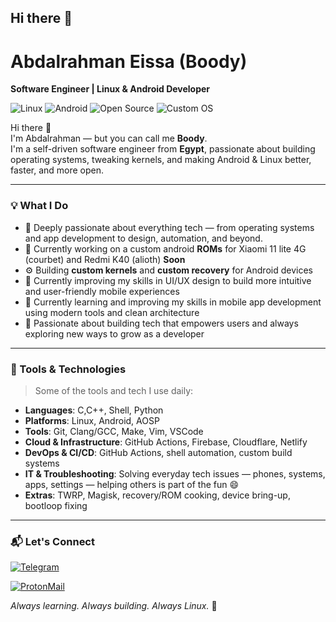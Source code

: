 ## Hi there 👋

# Abdalrahman Eissa (Boody)

**Software Engineer | Linux & Android Developer**

![Linux](https://img.shields.io/badge/Linux-User-1793D1?logo=linux&logoColor=white)
![Android](https://img.shields.io/badge/Android-Developer-3DDC84?logo=android&logoColor=white)
![Open Source](https://img.shields.io/badge/Open--Source-Contributor-blue?logo=github)
![Custom OS](https://img.shields.io/badge/Custom--OS-In--Progress-orange)

Hi there 👋  
I'm Abdalrahman — but you can call me **Boody**.  
I'm a self-driven software engineer from **Egypt**, passionate about building operating systems, tweaking kernels, and making Android & Linux better, faster, and more open.

---

### 💡 What I Do

- 🔌 Deeply passionate about everything tech — from operating systems and app development to design, automation, and beyond.
- 🌱 Currently working on a custom android **ROMs** for Xiaomi 11 lite 4G (courbet) and Redmi K40 (alioth) **Soon** 
- ⚙️ Building **custom kernels** and **custom recovery** for Android devices  
- 🎨 Currently improving my skills in UI/UX design to build more intuitive and user-friendly mobile experiences  
- 📱 Currently learning and improving my skills in mobile app development using modern tools and clean architecture  
- 🚀 Passionate about building tech that empowers users and always exploring new ways to grow as a developer

---

### 🧰 Tools & Technologies

> Some of the tools and tech I use daily:

- **Languages**: C,C++, Shell, Python
- **Platforms**: Linux, Android, AOSP  
- **Tools**: Git, Clang/GCC, Make, Vim, VSCode  
- **Cloud & Infrastructure**: GitHub Actions, Firebase, Cloudflare, Netlify  
- **DevOps & CI/CD**: GitHub Actions, shell automation, custom build systems  
- **IT & Troubleshooting**: Solving everyday tech issues — phones, systems, apps, settings — helping others is part of the fun 😄  
- **Extras**: TWRP, Magisk, recovery/ROM cooking, device bring-up, bootloop fixing
---

### 📬 Let's Connect

[![Telegram](https://img.shields.io/badge/Telegram-%40boodylinux-2CA5E0?style=for-the-badge&logo=telegram)](https://t.me/AbdalrahmnEissa)


[![ProtonMail](https://img.shields.io/badge/Email-abdalrahmaneissaa%40proton.me-8B89CC?style=for-the-badge&logo=protonmail&logoColor=white)](mailto:abdalrahmaneissaa@proton.me)

_Always learning. Always building. Always Linux._ 🐧
